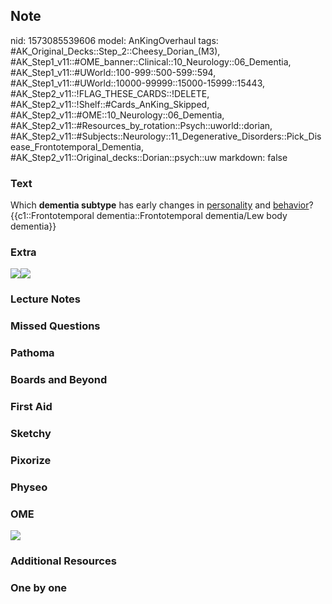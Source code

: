 ## Note
nid: 1573085539606
model: AnKingOverhaul
tags: #AK_Original_Decks::Step_2::Cheesy_Dorian_(M3), #AK_Step1_v11::#OME_banner::Clinical::10_Neurology::06_Dementia, #AK_Step1_v11::#UWorld::100-999::500-599::594, #AK_Step1_v11::#UWorld::10000-99999::15000-15999::15443, #AK_Step2_v11::!FLAG_THESE_CARDS::!DELETE, #AK_Step2_v11::!Shelf::#Cards_AnKing_Skipped, #AK_Step2_v11::#OME::10_Neurology::06_Dementia, #AK_Step2_v11::#Resources_by_rotation::Psych::uworld::dorian, #AK_Step2_v11::#Subjects::Neurology::11_Degenerative_Disorders::Pick_Disease_Frontotemporal_Dementia, #AK_Step2_v11::Original_decks::Dorian::psych::uw
markdown: false

### Text
<div>
  Which <b>dementia subtype</b> has early changes in
  <u>personality</u> and <u>behavior</u>?
</div>
<div>
  {{c1::Frontotemporal dementia::Frontotemporal dementia/Lew body
  dementia}}
</div>

### Extra
<i><img src="paste-1881195675874.jpg"><img src=
"paste-49555332661558.jpg"></i>

### Lecture Notes


### Missed Questions


### Pathoma


### Boards and Beyond


### First Aid


### Sketchy


### Pixorize


### Physeo


### OME
<div class="ome-widget">
  <a href=
  "https://onlinemeded.org/spa/neurology/dementia/acquire?ref=anki">
  <img src="_OME_AnkiFlashcards_Lesson_1.png"></a>
</div>

### Additional Resources


### One by one

